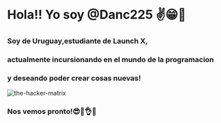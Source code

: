 # Hola!! Yo soy @Danc225 ✌😁👋

### Soy de Uruguay,estudiante de Launch X,
### actualmente incursionando en el mundo de la programacion
### y deseando poder crear cosas nuevas!

![the-hacker-matrix](https://user-images.githubusercontent.com/114269126/203669980-36a76e6f-21a9-43a5-b65a-0f6c62d43974.gif)

### Nos vemos pronto!😎🤞👌🖖

<!---
Danc225/Danc225 is a ✨ special ✨ repository because its `README.md` (this file) appears on your GitHub profile.
You can click the Preview link to take a look at your changes.
--->
